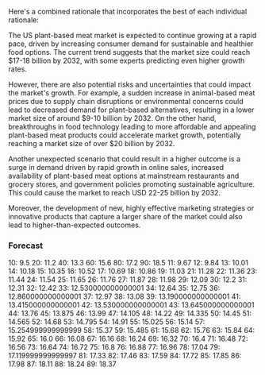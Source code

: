 Here's a combined rationale that incorporates the best of each individual rationale:

The US plant-based meat market is expected to continue growing at a rapid pace, driven by increasing consumer demand for sustainable and healthier food options. The current trend suggests that the market size could reach $17-18 billion by 2032, with some experts predicting even higher growth rates.

However, there are also potential risks and uncertainties that could impact the market's growth. For example, a sudden increase in animal-based meat prices due to supply chain disruptions or environmental concerns could lead to decreased demand for plant-based alternatives, resulting in a lower market size of around $9-10 billion by 2032. On the other hand, breakthroughs in food technology leading to more affordable and appealing plant-based meat products could accelerate market growth, potentially reaching a market size of over $20 billion by 2032.

Another unexpected scenario that could result in a higher outcome is a surge in demand driven by rapid growth in online sales, increased availability of plant-based meat options at mainstream restaurants and grocery stores, and government policies promoting sustainable agriculture. This could cause the market to reach USD 22-25 billion by 2032.

Moreover, the development of new, highly effective marketing strategies or innovative products that capture a larger share of the market could also lead to higher-than-expected outcomes.

### Forecast

10: 9.5
20: 11.2
40: 13.3
60: 15.6
80: 17.2
90: 18.5
11: 9.67
12: 9.84
13: 10.01
14: 10.18
15: 10.35
16: 10.52
17: 10.69
18: 10.86
19: 11.03
21: 11.28
22: 11.36
23: 11.44
24: 11.54
25: 11.65
26: 11.76
27: 11.87
28: 11.98
29: 12.09
30: 12.2
31: 12.31
32: 12.42
33: 12.530000000000001
34: 12.64
35: 12.75
36: 12.860000000000001
37: 12.97
38: 13.08
39: 13.190000000000001
41: 13.415000000000001
42: 13.530000000000001
43: 13.645000000000001
44: 13.76
45: 13.875
46: 13.99
47: 14.105
48: 14.22
49: 14.335
50: 14.45
51: 14.565
52: 14.68
53: 14.795
54: 14.91
55: 15.025
56: 15.14
57: 15.254999999999999
58: 15.37
59: 15.485
61: 15.68
62: 15.76
63: 15.84
64: 15.92
65: 16.0
66: 16.08
67: 16.16
68: 16.24
69: 16.32
70: 16.4
71: 16.48
72: 16.56
73: 16.64
74: 16.72
75: 16.8
76: 16.88
77: 16.96
78: 17.04
79: 17.119999999999997
81: 17.33
82: 17.46
83: 17.59
84: 17.72
85: 17.85
86: 17.98
87: 18.11
88: 18.24
89: 18.37